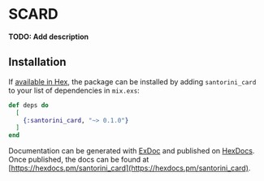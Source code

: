 # SCARD

**TODO: Add description**

## Installation

If [available in Hex](https://hex.pm/docs/publish), the package can be installed
by adding `santorini_card` to your list of dependencies in `mix.exs`:

```elixir
def deps do
  [
    {:santorini_card, "~> 0.1.0"}
  ]
end
```

Documentation can be generated with [ExDoc](https://github.com/elixir-lang/ex_doc)
and published on [HexDocs](https://hexdocs.pm). Once published, the docs can
be found at [https://hexdocs.pm/santorini_card](https://hexdocs.pm/santorini_card).

